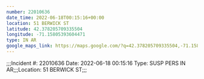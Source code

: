 ```yaml
---
number: 22010636
date_time: 2022-06-18T00:15:16+00:00
location: 51 BERWICK ST
latitude: 42.378205709335504
longitude: -71.15805393604471
type: IN AR
google_maps_link: https://maps.google.com/?q=42.378205709335504,-71.15805393604471
---
```


;;;Incident #: 22010636   Date: 2022-06-18 00:15:16    Type: SUSP PERS IN AR;;;Location: 51 BERWICK ST;;;
